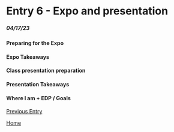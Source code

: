 # Entry 6 - Expo and presentation
##### 04/17/23

#### Preparing for the Expo <br>


#### Expo Takeaways <br>

#### Class presentation preparation <br>

#### Presentation Takeaways <br>

#### Where I am + EDP / Goals <br>

[Previous Entry](entry05.md) 

[Home](../README.md)
